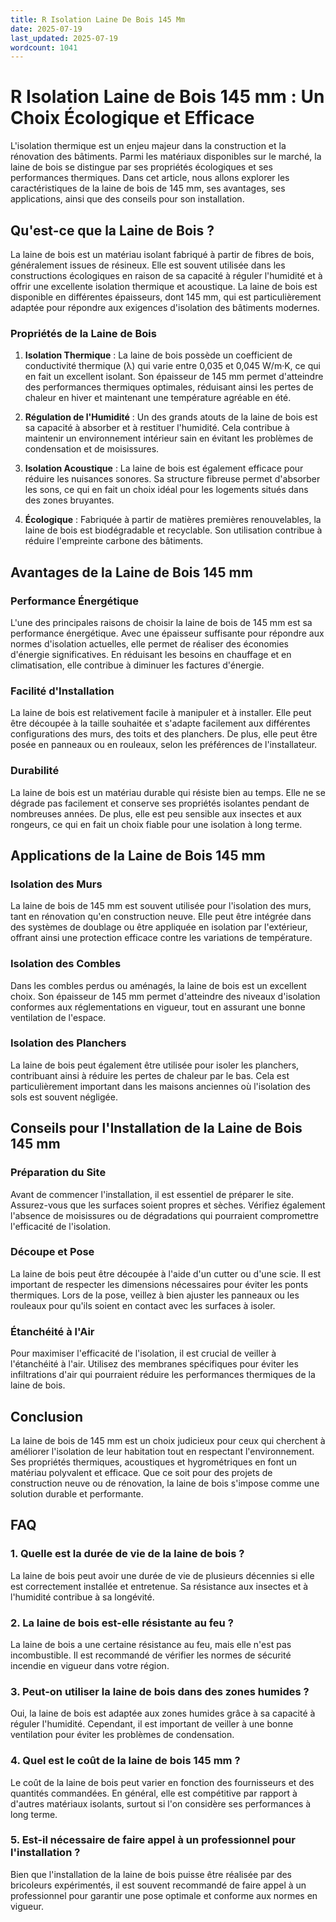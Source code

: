 ```yaml
---
title: R Isolation Laine De Bois 145 Mm
date: 2025-07-19
last_updated: 2025-07-19
wordcount: 1041
---
```


# R Isolation Laine de Bois 145 mm : Un Choix Écologique et Efficace

L'isolation thermique est un enjeu majeur dans la construction et la rénovation des bâtiments. Parmi les matériaux disponibles sur le marché, la laine de bois se distingue par ses propriétés écologiques et ses performances thermiques. Dans cet article, nous allons explorer les caractéristiques de la laine de bois de 145 mm, ses avantages, ses applications, ainsi que des conseils pour son installation.

## Qu'est-ce que la Laine de Bois ?

La laine de bois est un matériau isolant fabriqué à partir de fibres de bois, généralement issues de résineux. Elle est souvent utilisée dans les constructions écologiques en raison de sa capacité à réguler l'humidité et à offrir une excellente isolation thermique et acoustique. La laine de bois est disponible en différentes épaisseurs, dont 145 mm, qui est particulièrement adaptée pour répondre aux exigences d'isolation des bâtiments modernes.

### Propriétés de la Laine de Bois

1. **Isolation Thermique** : La laine de bois possède un coefficient de conductivité thermique (λ) qui varie entre 0,035 et 0,045 W/m·K, ce qui en fait un excellent isolant. Son épaisseur de 145 mm permet d'atteindre des performances thermiques optimales, réduisant ainsi les pertes de chaleur en hiver et maintenant une température agréable en été.

2. **Régulation de l'Humidité** : Un des grands atouts de la laine de bois est sa capacité à absorber et à restituer l'humidité. Cela contribue à maintenir un environnement intérieur sain en évitant les problèmes de condensation et de moisissures.

3. **Isolation Acoustique** : La laine de bois est également efficace pour réduire les nuisances sonores. Sa structure fibreuse permet d'absorber les sons, ce qui en fait un choix idéal pour les logements situés dans des zones bruyantes.

4. **Écologique** : Fabriquée à partir de matières premières renouvelables, la laine de bois est biodégradable et recyclable. Son utilisation contribue à réduire l'empreinte carbone des bâtiments.

## Avantages de la Laine de Bois 145 mm

### Performance Énergétique

L'une des principales raisons de choisir la laine de bois de 145 mm est sa performance énergétique. Avec une épaisseur suffisante pour répondre aux normes d'isolation actuelles, elle permet de réaliser des économies d'énergie significatives. En réduisant les besoins en chauffage et en climatisation, elle contribue à diminuer les factures d'énergie.

### Facilité d'Installation

La laine de bois est relativement facile à manipuler et à installer. Elle peut être découpée à la taille souhaitée et s'adapte facilement aux différentes configurations des murs, des toits et des planchers. De plus, elle peut être posée en panneaux ou en rouleaux, selon les préférences de l'installateur.

### Durabilité

La laine de bois est un matériau durable qui résiste bien au temps. Elle ne se dégrade pas facilement et conserve ses propriétés isolantes pendant de nombreuses années. De plus, elle est peu sensible aux insectes et aux rongeurs, ce qui en fait un choix fiable pour une isolation à long terme.

## Applications de la Laine de Bois 145 mm

### Isolation des Murs

La laine de bois de 145 mm est souvent utilisée pour l'isolation des murs, tant en rénovation qu'en construction neuve. Elle peut être intégrée dans des systèmes de doublage ou être appliquée en isolation par l'extérieur, offrant ainsi une protection efficace contre les variations de température.

### Isolation des Combles

Dans les combles perdus ou aménagés, la laine de bois est un excellent choix. Son épaisseur de 145 mm permet d'atteindre des niveaux d'isolation conformes aux réglementations en vigueur, tout en assurant une bonne ventilation de l'espace.

### Isolation des Planchers

La laine de bois peut également être utilisée pour isoler les planchers, contribuant ainsi à réduire les pertes de chaleur par le bas. Cela est particulièrement important dans les maisons anciennes où l'isolation des sols est souvent négligée.

## Conseils pour l'Installation de la Laine de Bois 145 mm

### Préparation du Site

Avant de commencer l'installation, il est essentiel de préparer le site. Assurez-vous que les surfaces soient propres et sèches. Vérifiez également l'absence de moisissures ou de dégradations qui pourraient compromettre l'efficacité de l'isolation.

### Découpe et Pose

La laine de bois peut être découpée à l'aide d'un cutter ou d'une scie. Il est important de respecter les dimensions nécessaires pour éviter les ponts thermiques. Lors de la pose, veillez à bien ajuster les panneaux ou les rouleaux pour qu'ils soient en contact avec les surfaces à isoler.

### Étanchéité à l'Air

Pour maximiser l'efficacité de l'isolation, il est crucial de veiller à l'étanchéité à l'air. Utilisez des membranes spécifiques pour éviter les infiltrations d'air qui pourraient réduire les performances thermiques de la laine de bois.

## Conclusion

La laine de bois de 145 mm est un choix judicieux pour ceux qui cherchent à améliorer l'isolation de leur habitation tout en respectant l'environnement. Ses propriétés thermiques, acoustiques et hygrométriques en font un matériau polyvalent et efficace. Que ce soit pour des projets de construction neuve ou de rénovation, la laine de bois s'impose comme une solution durable et performante.

## FAQ

### 1. Quelle est la durée de vie de la laine de bois ?

La laine de bois peut avoir une durée de vie de plusieurs décennies si elle est correctement installée et entretenue. Sa résistance aux insectes et à l'humidité contribue à sa longévité.

### 2. La laine de bois est-elle résistante au feu ?

La laine de bois a une certaine résistance au feu, mais elle n'est pas incombustible. Il est recommandé de vérifier les normes de sécurité incendie en vigueur dans votre région.

### 3. Peut-on utiliser la laine de bois dans des zones humides ?

Oui, la laine de bois est adaptée aux zones humides grâce à sa capacité à réguler l'humidité. Cependant, il est important de veiller à une bonne ventilation pour éviter les problèmes de condensation.

### 4. Quel est le coût de la laine de bois 145 mm ?

Le coût de la laine de bois peut varier en fonction des fournisseurs et des quantités commandées. En général, elle est compétitive par rapport à d'autres matériaux isolants, surtout si l'on considère ses performances à long terme.

### 5. Est-il nécessaire de faire appel à un professionnel pour l'installation ?

Bien que l'installation de la laine de bois puisse être réalisée par des bricoleurs expérimentés, il est souvent recommandé de faire appel à un professionnel pour garantir une pose optimale et conforme aux normes en vigueur.